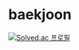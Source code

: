 # baekjoon

[![Solved.ac 프로필](http://mazassumnida.wtf/api/v2/generate_badge?boj=whiterose12)](https://solved.ac/whiterose12)
